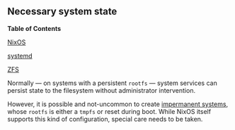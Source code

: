 ## Necessary system state

**Table of Contents**

[NixOS](#sec-nixos-state)

[systemd](#sec-systemd-state)

[ZFS](#sec-zfs-state)

Normally — on systems with a persistent `rootfs` — system services can persist state to the filesystem without administrator intervention.

However, it is possible and not-uncommon to create [impermanent systems](https://wiki.nixos.org/wiki/Impermanence), whose `rootfs` is either a `tmpfs` or reset during boot. While NixOS itself supports this kind of configuration, special care needs to be taken.

